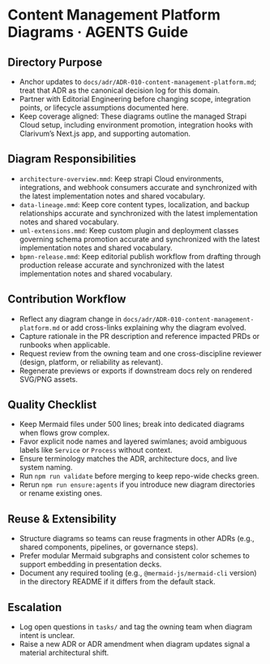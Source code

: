 # Content Management Platform Diagrams · AGENTS Guide

## Directory Purpose
- Anchor updates to `docs/adr/ADR-010-content-management-platform.md`; treat that ADR as the canonical decision log for this domain.
- Partner with Editorial Engineering before changing scope, integration points, or lifecycle assumptions documented here.
- Keep coverage aligned: These diagrams outline the managed Strapi Cloud setup, including environment promotion, integration hooks with Clarivum’s Next.js app, and supporting automation.

## Diagram Responsibilities
- `architecture-overview.mmd`: Keep strapi Cloud environments, integrations, and webhook consumers accurate and synchronized with the latest implementation notes and shared vocabulary.
- `data-lineage.mmd`: Keep core content types, localization, and backup relationships accurate and synchronized with the latest implementation notes and shared vocabulary.
- `uml-extensions.mmd`: Keep custom plugin and deployment classes governing schema promotion accurate and synchronized with the latest implementation notes and shared vocabulary.
- `bpmn-release.mmd`: Keep editorial publish workflow from drafting through production release accurate and synchronized with the latest implementation notes and shared vocabulary.

## Contribution Workflow
- Reflect any diagram change in `docs/adr/ADR-010-content-management-platform.md` or add cross-links explaining why the diagram evolved.
- Capture rationale in the PR description and reference impacted PRDs or runbooks when applicable.
- Request review from the owning team and one cross-discipline reviewer (design, platform, or reliability as relevant).
- Regenerate previews or exports if downstream docs rely on rendered SVG/PNG assets.

## Quality Checklist
- Keep Mermaid files under 500 lines; break into dedicated diagrams when flows grow complex.
- Favor explicit node names and layered swimlanes; avoid ambiguous labels like `Service` or `Process` without context.
- Ensure terminology matches the ADR, architecture docs, and live system naming.
- Run `npm run validate` before merging to keep repo-wide checks green.
- Rerun `npm run ensure:agents` if you introduce new diagram directories or rename existing ones.

## Reuse & Extensibility
- Structure diagrams so teams can reuse fragments in other ADRs (e.g., shared components, pipelines, or governance steps).
- Prefer modular Mermaid subgraphs and consistent color schemes to support embedding in presentation decks.
- Document any required tooling (e.g., `@mermaid-js/mermaid-cli` version) in the directory README if it differs from the default stack.

## Escalation
- Log open questions in `tasks/` and tag the owning team when diagram intent is unclear.
- Raise a new ADR or ADR amendment when diagram updates signal a material architectural shift.
